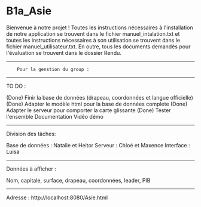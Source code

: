 # B1a_Asie
Bienvenue à notre projet !
Toutes les instructions nécessaires à l'installation de notre application se trouvent dans le fichier manuel_intalation.txt et toutes les instructions nécessaires à son utilisation se trouvent dans le fichier manuel_utilisateur.txt.
En outre, tous les documents demandés pour l'évaluation se trouvent dans le dossier Rendu.

-----------------------------------------------------------------------
		Pour la genstion du group : 
----------------------------------------------------------------------
TO DO :

(Done) Finir la base de données (drapeau, coordonnées et langue officielle)
(Done) Adapter le modèle html pour la base de données complete
(Done) Adapter le serveur pour comporter la carte glissante
(Done) Tester l'ensemble
Documentation
Vidéo démo

----------------------------------------------------------------------
Division des tâches:

Base de données : Natalie et Heitor
Serveur : Chloé et Maxence
Interface : Luisa

----------------------------------------------------------------------
Données à afficher : 

Nom, capitale, surface, drapeau, coordonnées, leader, PIB

----------------------------------------------------------------------
Adresse : http://localhost:8080/Asie.html 
